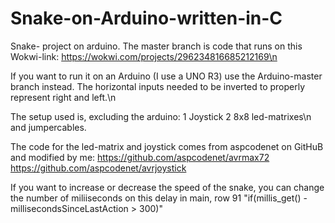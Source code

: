 # Snake-on-Arduino-written-in-C

Snake- project on arduino.
The master branch is code that runs on this Wokwi-link: https://wokwi.com/projects/296234816685212169\n

If you want to run it on an Arduino (I use a UNO R3) use the Arduino-master branch instead. 
The horizontal inputs needed to be inverted to properly represent right and left.\n

The setup used is, excluding the arduino:
1 Joystick
2 8x8 led-matrixes\n
and jumpercables.

The code for the led-matrix and joystick comes from aspcodenet on GitHuB and modified by me:
https://github.com/aspcodenet/avrmax72
https://github.com/aspcodenet/avrjoystick

If you want to increase or decrease the speed of the snake, you can change the number of miliiseconds on this delay in main, row 91
"if(millis_get() - millisecondsSinceLastAction > 300)"
